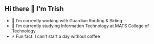 ## Hi there 👋 I'm Trish

<!--
**batinganatrishelle/batinganatrishelle** is a ✨ _special_ ✨ repository because its `README.md` (this file) appears on your GitHub profile.

Here are some ideas to get you started:

- 🔭 I’m currently working on ...
- 🌱 I’m currently learning ...
- 👯 I’m looking to collaborate on ...
- 🤔 I’m looking for help with ...
- 💬 Ask me about ...
- 📫 How to reach me: ...
- 😄 Pronouns: ...
- ⚡ Fun fact: ...
-->

- 🔭 I’m currently working with <italic>Guardian Roofing & Siding</italic>
- 🌱 I’m currently studying Information Technology at MATS College of Technology
- ⚡ Fun fact: I can't start a day without coffee
